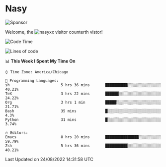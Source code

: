 # Nasy

<!--
<p align="center">
<img height="200" src="https://github-readme-stats.vercel.app/api?username=nasyxx&count_private=true&show_icons=true&theme=dracula&include_all_commits=true"/>
<img height="200" src="https://github-readme-stats.vercel.app/api/top-langs/?username=nasyxx&theme=dracula&hide=html,jupyter+notebook&count_private=true&show_icons=true"/>
</p>

  
----------------
-->

![Sponsor](https://img.shields.io/static/v1.svg?label=Sponsor&message=%E2%9D%A4&logo=GitHub&style=flat&color=pink)
 
Welcome, the ![nasyxx visitor counter](https://count.getloli.com/get/@nasyxx?theme=rule34)th vistor!
 
<!--START_SECTION:waka-->
![Code Time](http://img.shields.io/badge/Code%20Time-2%2C570%20hrs%2043%20mins-blue)

![Lines of code](https://img.shields.io/badge/From%20Hello%20World%20I%27ve%20Written-5%20Million%20lines%20of%20code-blue)

📊 **This Week I Spent My Time On** 

```text
⌚︎ Time Zone: America/Chicago

💬 Programming Languages: 
sh                       5 hrs 36 mins       ██████████░░░░░░░░░░░░░░░   40.21% 
TeX                      3 hrs 22 mins       ██████░░░░░░░░░░░░░░░░░░░   24.22% 
Org                      3 hrs 1 min         █████░░░░░░░░░░░░░░░░░░░░   21.71% 
Bash                     35 mins             █░░░░░░░░░░░░░░░░░░░░░░░░   4.3% 
Python                   31 mins             █░░░░░░░░░░░░░░░░░░░░░░░░   3.74%

🔥 Editors: 
Emacs                    8 hrs 20 mins       ███████████████░░░░░░░░░░   59.79% 
Zsh                      5 hrs 36 mins       ██████████░░░░░░░░░░░░░░░   40.21%

```


 Last Updated on 24/08/2022 14:31:58 UTC
<!--END_SECTION:waka-->

<!-- ![visitors](https://visitor-badge.laobi.icu/badge?page_id=nasyxx.nasyxx) -->
